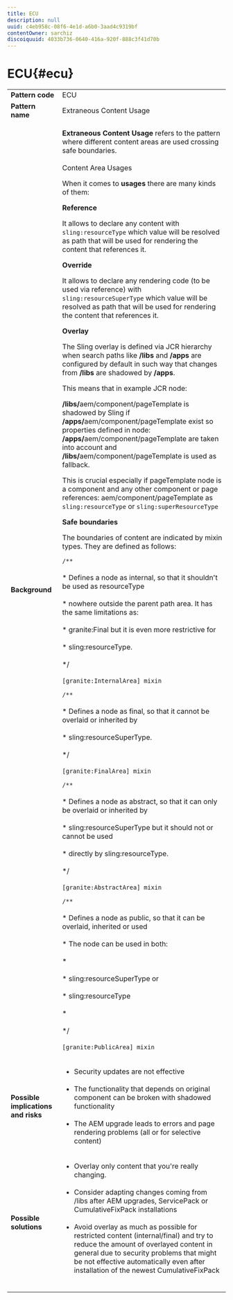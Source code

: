 ```yaml
---
title: ECU
description: null
uuid: c4eb958c-08f6-4e1d-a6b0-3aad4c9319bf
contentOwner: sarchiz
discoiquuid: 4033b736-0640-416a-920f-888c3f41d70b
---
```


# ECU{#ecu}

<table>
<tbody>
<tr>
<td><strong>Pattern code</strong></td>
<td>ECU</td>
</tr>
<tr>
<td><strong>Pattern name</strong></td>
<td>Extraneous Content Usage</td>
</tr>
<tr>
<td><strong>Background</strong></td>
<td><p><strong>Extraneous Content Usage</strong> refers to the pattern where different content areas are used crossing safe boundaries.<br></br>
Content Area Usages</p>
<p>When it comes to <strong>usages</strong> there are many kinds of them:</p>
<p><strong>Reference</strong></p>
<p>It allows to declare any content with <code>sling:resourceType</code> which value will be resolved as path that will be used for rendering the content that references it.</p>
<p><strong>Override</strong></p>
<p>It allows to declare any rendering code (to be used via reference) with <code>sling:resourceSuperType</code> which value will be resolved as path that will be used for rendering the content that references it.</p>
<p><strong>Overlay</strong></p>
<p>The Sling overlay is defined via JCR hierarchy when search paths like <strong>/libs</strong> and <strong>/apps</strong> are configured by default in such way that changes from <strong>/libs</strong> are shadowed by <strong>/apps</strong>.</p>
<p>This means that in example JCR node:</p>
<p><strong>/libs/</strong>aem/component/pageTemplate is shadowed by Sling if <strong>/apps/</strong>aem/component/pageTemplate exist so properties defined in node: <strong>/apps/</strong>aem/component/pageTemplate are taken into account and <strong>/libs/</strong>aem/component/pageTemplate is used as fallback.</p>
<p>This is crucial especially if pageTemplate node is a component and any other component or page references: aem/component/pageTemplate as <code>sling:resourceType</code> or <code>sling:superResourceType</code></p>
<p><strong>Safe boundaries</strong></p>
<p>The boundaries of content are indicated by mixin types. They are defined as follows:</p>
<p><code>/**</code><br></br>
* Defines a node as internal, so that it shouldn't be used as resourceType<br></br>
* nowhere outside the parent path area. It has the same limitations as:<br></br>
* granite:Final but it is even more restrictive for<br></br>
* sling:resourceType.<br></br>
*/<br></br>
 <code>[granite:InternalArea] mixin</code></p>
<p><code>/**</code><br></br>
* Defines a node as final, so that it cannot be overlaid or inherited by<br></br>
* sling:resourceSuperType.<br></br>
*/<br></br>
 <code>[granite:FinalArea] mixin</code></p>
<p><code>/**</code><br></br>
* Defines a node as abstract, so that it can only be overlaid or inherited by<br></br>
* sling:resourceSuperType but it should not or cannot be used<br></br>
* directly by sling:resourceType.<br></br>
*/<br></br>
 <code>[granite:AbstractArea] mixin</code></p>
<p><code>/**</code><br></br>
* Defines a node as public, so that it can be overlaid, inherited or used<br></br>
* The node can be used in both:<br></br>
* <br></br>
* sling:resourceSuperType or<br></br>
* sling:resourceType<br></br>
* <br></br>
*/<br></br>
 <code>[granite:PublicArea] mixin</code></p>
</td>
</tr>
<tr><td><strong>Possible implications and risks</strong></td>
<td>
<ul>
<li>Security updates are not effective<br></br>
</li>
<li>The functionality that depends on original component can be broken with shadowed functionality<br></br>
</li>
<li>The AEM upgrade leads to errors and page rendering problems (all or for selective content)</li>
</ul>
</td>
</tr>
<tr>
<td><strong>Possible solutions</strong></td>
<td>
<ul>
<li>Overlay only content that you&#39;re really changing.<br></br>
</li>
<li>Consider adapting changes coming from /libs after AEM upgrades, ServicePack or CumulativeFixPack installations<br></br>
</li>
<li>Avoid overlay as much as possible for restricted content (internal/final) and try to reduce the amount of overlayed content in general due to security problems that might be not effective automatically even after installation of the newest CumulativeFixPack<br></br>
</li>
</ul>
</td>
</tr>
</tbody>
</table>
